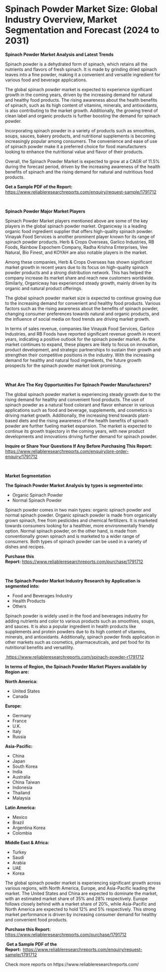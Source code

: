 <p><h1>Spinach Powder Market Size: Global Industry Overview, Market Segmentation and Forecast (2024 to 2031)</h1></p><p><strong>Spinach Powder Market Analysis and Latest Trends</strong></p>
<p><p>Spinach powder is a dehydrated form of spinach, which retains all the nutrients and flavors of fresh spinach. It is made by grinding dried spinach leaves into a fine powder, making it a convenient and versatile ingredient for various food and beverage applications.</p><p>The global spinach powder market is expected to experience significant growth in the coming years, driven by the increasing demand for natural and healthy food products. The rising awareness about the health benefits of spinach, such as its high content of vitamins, minerals, and antioxidants, is also contributing to the market growth. Additionally, the growing trend of clean label and organic products is further boosting the demand for spinach powder.</p><p>Incorporating spinach powder in a variety of products such as smoothies, soups, sauces, bakery products, and nutritional supplements is becoming increasingly popular among consumers. The convenience and ease of use of spinach powder make it a preferred choice for food manufacturers looking to enhance the nutritional value and flavor of their products.</p><p>Overall, the Spinach Powder Market is expected to grow at a CAGR of 11.5% during the forecast period, driven by the increasing awareness of the health benefits of spinach and the rising demand for natural and nutritious food products.</p></p>
<p><strong>Get a Sample PDF of the Report:&nbsp;</strong> <a href="https://www.reliableresearchreports.com/enquiry/request-sample/1791712">https://www.reliableresearchreports.com/enquiry/request-sample/1791712</a></p>
<p>&nbsp;</p>
<p><strong>Spinach Powder Major Market Players</strong></p>
<p><p>Spinach Powder Market players mentioned above are some of the key players in the global spinach powder market. Organicway is a leading organic food ingredient supplier that offers high-quality spinach powder. Vinayak Food Services is another prominent player known for its range of spinach powder products. Herb & Crops Overseas, Garlico Industries, RB Foods, Rainbow Expochem Company, Radha Krishna Enterprises, Vee Natural, Bio Finest, and KOYAH are also notable players in the market.</p><p>Among these companies, Herb & Crops Overseas has shown significant market growth in recent years due to its focus on high-quality spinach powder products and a strong distribution network. This has helped the company increase its market share and reach new customers worldwide. Similarly, Organicway has experienced steady growth, mainly driven by its organic and natural product offerings.</p><p>The global spinach powder market size is expected to continue growing due to the increasing demand for convenient and healthy food products. Various factors such as the rising awareness about the benefits of spinach powder, changing consumer preferences towards natural and organic products, and the influence of social media on food trends are driving market growth.</p><p>In terms of sales revenue, companies like Vinayak Food Services, Garlico Industries, and RB Foods have reported significant revenue growth in recent years, indicating a positive outlook for the spinach powder market. As the market continues to expand, these players are likely to focus on innovation, product development, and strategic partnerships to sustain their growth and strengthen their competitive positions in the industry. With the increasing demand for healthy and natural food ingredients, the future growth prospects for the spinach powder market look promising.</p></p>
<p>&nbsp;</p>
<p><strong>What Are The Key Opportunities For Spinach Powder Manufacturers?</strong></p>
<p><p>The global spinach powder market is experiencing steady growth due to the rising demand for healthy and convenient food products. The use of spinach powder as a natural food colorant and flavor enhancer in various applications such as food and beverage, supplements, and cosmetics is driving market growth. Additionally, the increasing trend towards plant-based diets and the rising awareness of the health benefits of spinach powder are further fueling market expansion. The market is expected to continue its growth trajectory in the coming years, with new product developments and innovations driving further demand for spinach powder.</p></p>
<p><strong>Inquire or Share Your Questions If Any Before Purchasing This Report:</strong> <a href="https://www.reliableresearchreports.com/enquiry/pre-order-enquiry/1791712">https://www.reliableresearchreports.com/enquiry/pre-order-enquiry/1791712</a></p>
<p>&nbsp;</p>
<p><strong>Market Segmentation</strong></p>
<p><strong>The Spinach Powder Market Analysis by types is segmented into:</strong></p>
<p><ul><li>Organic Spinach Powder</li><li>Normal Spinach Powder</li></ul></p>
<p><p>Spinach powder comes in two main types: organic spinach powder and normal spinach powder. Organic spinach powder is made from organically grown spinach, free from pesticides and chemical fertilizers. It is marketed towards consumers looking for a healthier, more environmentally friendly option. Normal spinach powder, on the other hand, is made from conventionally grown spinach and is marketed to a wider range of consumers. Both types of spinach powder can be used in a variety of dishes and recipes.</p></p>
<p><strong>Purchase this Report:&nbsp;</strong><a href="https://www.reliableresearchreports.com/purchase/1791712">https://www.reliableresearchreports.com/purchase/1791712</a></p>
<p>&nbsp;</p>
<p><strong>The Spinach Powder Market Industry Research by Application is segmented into:</strong></p>
<p><ul><li>Food and Beverages Industry</li><li>Health Products</li><li>Others</li></ul></p>
<p><p>Spinach powder is widely used in the food and beverages industry for adding nutrients and color to various products such as smoothies, soups, and sauces. It is also a popular ingredient in health products like supplements and protein powders due to its high content of vitamins, minerals, and antioxidants. Additionally, spinach powder finds application in other markets such as cosmetics, pharmaceuticals, and pet food for its nutritional benefits and versatility.</p></p>
<p><a href="https://www.reliableresearchreports.com/spinach-powder-r1791712">&nbsp;https://www.reliableresearchreports.com/spinach-powder-r1791712</a></p>
<p><strong>In terms of Region, the Spinach Powder Market Players available by Region are:</strong></p>
<p>
    <p> <strong> North America: </strong>
        <ul>
            <li>United States</li>
            <li>Canada</li>
        </ul>
        </p> 
    <p> <strong> Europe: </strong>
        <ul>
            <li>Germany</li>
            <li>France</li>
            <li>U.K.</li>
            <li>Italy</li>
            <li>Russia</li>
        </ul>
        </p> 
    <p> <strong> Asia-Pacific: </strong>
        <ul>
            <li>China</li>
            <li>Japan</li>
            <li>South Korea</li>
            <li>India</li>
            <li>Australia</li>
            <li>China Taiwan</li>
            <li>Indonesia</li>
            <li>Thailand</li>
            <li>Malaysia</li>
        </ul>
        </p> 
    <p> <strong> Latin America: </strong>
        <ul>
            <li>Mexico</li>
            <li>Brazil</li>
            <li>Argentina Korea</li>
            <li>Colombia</li>
        </ul>
        </p> 
    <p> <strong> Middle East & Africa: </strong>
        <ul>
            <li>Turkey</li>
            <li>Saudi</li>
            <li>Arabia</li>
            <li>UAE</li>
            <li>Korea</li>
        </ul>
    </p>
    </p>
<p><p>The global spinach powder market is experiencing significant growth across various regions, with North America, Europe, and Asia-Pacific leading the market. The United States and China are expected to dominate the market, with an estimated market share of 35% and 28% respectively. Europe follows closely behind with a market share of 20%, while Asia-Pacific and North America are expected to hold 12% and 5% respectively. This strong market performance is driven by increasing consumer demand for healthy and convenient food products.</p></p>
<p><strong>Purchase this Report: </strong><a href="https://www.reliableresearchreports.com/purchase/1791712">https://www.reliableresearchreports.com/purchase/1791712</a></p>
<p>&nbsp;<strong>Get a Sample PDF of the Report:&nbsp;&nbsp;</strong><a href="https://www.reliableresearchreports.com/enquiry/request-sample/1791712">https://www.reliableresearchreports.com/enquiry/request-sample/1791712</a></p>
<p><strong></strong></p>
<p>Check more reports on https://www.reliableresearchreports.com/</p>
